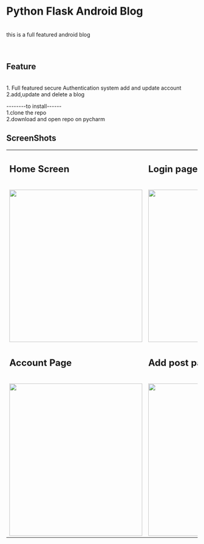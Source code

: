 <h1>Python Flask Android Blog</h2></br>
this is a full featured android blog</br>
</br>
</br>
<h2>Feature</h2></br>
1. Full featured secure Authentication system add and update account </br>
2.add,update and delete a blog</br>

--------to install------</br>
1.clone the repo</br>
2.download and open repo on  pycharm </br>
  
<h2>ScreenShots</h2>

<table>
  
  <tr>
   <td><h2>Home Screen</h2></br><img src="../master/AndroidBlog/static/css/home.png?raw=true" width="350" height="400" /></td>
      <td><h2>Login page</h2></br><img src="../master/AndroidBlog/static/css/login.png?raw=true" width="350" height="400" /></td>
      <td><h2>SignUp page</h2></br><img src="../master/AndroidBlog/static/css/signup.png?raw=true" width="350" height="400" /></td>
  </tr>
  <tr>
   <td><h2>Account Page</h2></br><img src="../master/AndroidBlog/static/css/profile.png?raw=true" width="350" height="400" /></td>
      <td><h2>Add post page</h2></br><img src="../master/AndroidBlog/static/css/add.png?raw=true" width="350" height="400" /></td>
      <td><h2>update Delete Page</h2></br><img src="../master/AndroidBlog/static/css/update_del.png?raw=true" width="350" height="400" /></td>
  </tr>
  

  </table>

